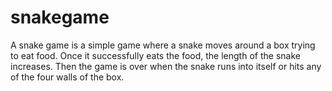 # snakegame
A snake game is a simple game where a snake moves around a box trying to eat food. Once it successfully eats the food, the length of the snake increases. Then the game is over when the snake runs into itself or hits any of the four walls of the box.
